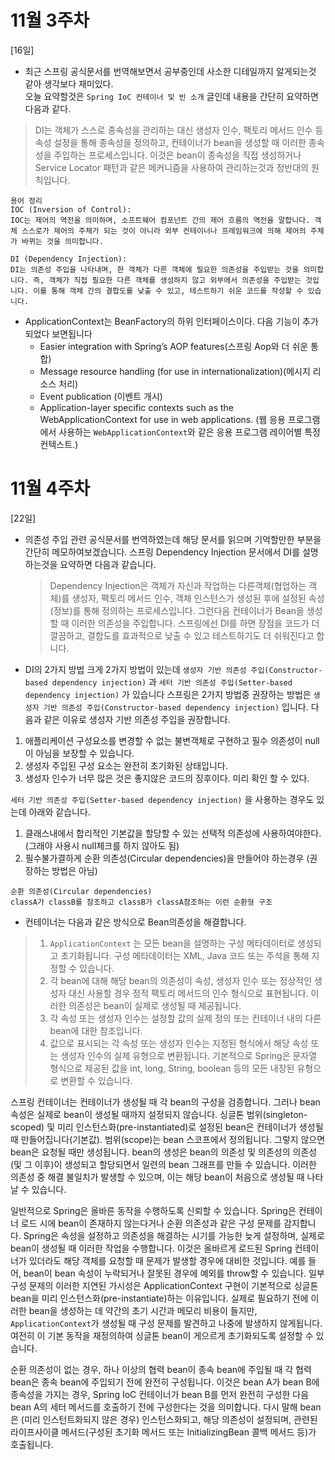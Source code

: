 11월 3주차
===

[16일]
- 최근 스프링 공식문서를 번역해보면서 공부중인데 사소한 디테일까지 알게되는것 같아 생각보다 재미있다. \
  오늘 요약할것은 `Spring IoC 컨테이너 및 빈 소개` 글인데 내용을 간단히 요약하면 다음과 같다.
> DI는 객체가 스스로 종속성을 관리하는 대신 생성자 인수, 팩토리 메서드 인수 등 속성 설정을 통해 종속성을 정의하고, 컨테이너가 bean을 생성할 때 이러한 종속성을 주입하는 프로세스입니다. 이것은 bean이 종속성을 직접 생성하거나 Service Locator 패턴과 같은 메커니즘을 사용하여 관리하는것과 정반대의 원칙입니다.

```
용어 정리
IOC (Inversion of Control):
IOC는 제어의 역전을 의미하며, 소프트웨어 컴포넌트 간의 제어 흐름의 역전을 말합니다. 객체 스스로가 제어의 주체가 되는 것이 아니라 외부 컨테이너나 프레임워크에 의해 제어의 주체가 바뀌는 것을 의미합니다. 

DI (Dependency Injection):
DI는 의존성 주입을 나타내며, 한 객체가 다른 객체에 필요한 의존성을 주입받는 것을 의미합니다. 즉, 객체가 직접 필요한 다른 객체를 생성하지 않고 외부에서 의존성을 주입받는 것입니다. 이를 통해 객체 간의 결합도를 낮출 수 있고, 테스트하기 쉬운 코드를 작성할 수 있습니다.
```
- ApplicationContext는 BeanFactory의 하위 인터페이스이다. 다음 기능이 추가되었다 보면됩니다
  - Easier integration with Spring’s AOP features(스프링 Aop와 더 쉬운 통합)
  - Message resource handling (for use in internationalization)(메시지 리소스 처리)
  - Event publication (이벤트 개시)
  - Application-layer specific contexts such as the WebApplicationContext for use in web applications. (웹 응용 프로그램에서 사용하는 `WebApplicationContext`와 같은 응용 프로그램 레이어별 특정 컨텍스트.)

11월 4주차
===
[22일]
- 의존성 주입 관련 공식문서를 번역하였는데 해당 문서를 읽으며 기억할만한 부분을 간단히 메모하여보겠습니다.
  스프링 Dependency Injection 문서에서 DI를 설명하는것을 요약하면 다음과 같습니다.
  > Dependency Injection은 객체가 자신과 작업하는 다른객체(협업하는 객체)를 생성자, 팩토리 메서드 인수, 객체 인스턴스가 생성된 후에 설정된 속성(정보)를 통해 정의하는 프로세스입니다. 그런다음 컨테이너가 Bean을 생성할 때 이러한 의존성을 주입합니다.
  스프링에선 DI를 하면 장점을 코드가 더 깔끔하고, 결합도를 효과적으로 낮출 수 있고 테스트하기도 더 쉬워진다고 합니다.

- DI의 2가지 방법
크게 2가지 방법이 있는데 `생성자 기반 의존성 주입(Constructor-based dependency injection)` 과 `세터 기반 의존성 주입(Setter-based dependency injection)` 가 있습니다
스프링은 2가지 방법중 권장하는 방법은 `생성자 기반 의존성 주입(Constructor-based dependency injection)` 입니다.
다음과 같은 이유로 생성자 기반 의존성 주입을 권장합니다.
1. 애플리케이션 구성요소를 변경할 수 없는 불변객체로 구현하고 필수 의존성이 null이 아님을 보장할 수 있습니다.
2. 생성자 주입된 구성 요소는 완전히 초기화된 상태입니다.
3. 생성자 인수가 너무 많은 것은 좋지않은 코드의 징후이다. 미리 확인 할 수 있다.

`세터 기반 의존성 주입(Setter-based dependency injection)` 을 사용하는 경우도 있는데 아래와 같습니다.
1. 클래스내에서 합리적인 기본값을 할당할 수 있는 선택적 의존성에 사용하여야한다. (그래야 사용시 null체크를 하지 않아도 됨)
2. 필수불가결하게 순환 의존성(Circular dependencies)을 만들어야 하는경우 (권장하는 방법은 아님)
```
순환 의존성(Circular dependencies)
classA가 classB를 참조하고 classB가 classA참조하는 이런 순환형 구조
```
- 컨테이너는 다음과 같은 방식으로 Bean의존성을 해결합니다.
>
> 1. `ApplicationContext` 는 모든 bean을 설명하는 구성 메타데이터로 생성되고 초기화됩니다. 구성 메타데이터는 XML, Java 코드 또는 주석을 통해 지정할 수 있습니다.
> 2. 각 bean에 대해 해당 bean의 의존성이 속성, 생성자 인수 또는 정상적인 생성자 대신 사용할 경우 정적 팩토리 메서드의 인수 형식으로 표현됩니다. 이러한 의존성은 bean이 실제로 생성될 때 제공됩니다.
> 3. 각 속성 또는 생성자 인수는 설정할 값의 실제 정의 또는 컨테이너 내의 다른 bean에 대한 참조입니다.
> 4. 값으로 표시되는 각 속성 또는 생성자 인수는 지정된 형식에서 해당 속성 또는 생성자 인수의 실제 유형으로 변환됩니다. 기본적으로 Spring은 문자열 형식으로 제공된 값을 int, long, String, boolean 등의 모든 내장된 유형으로 변환할 수 있습니다.

스프링 컨테이너는 컨테이너가 생성될 때 각 bean의 구성을 검증합니다.
그러나 bean 속성은 실제로 bean이 생성될 때까지 설정되지 않습니다.
싱글톤 범위(singleton-scoped) 및 미리 인스턴스화(pre-instantiated)로 설정된 bean은 컨테이너가 생성될 때 만들어집니다(기본값).
범위(scope)는 bean 스코프에서 정의됩니다. 그렇지 않으면 bean은 요청될 때만 생성됩니다.
bean의 생성은 bean의 의존성 및 의존성의 의존성(및 그 이후)이 생성되고 할당되면서 일련의 bean 그래프를 만들 수 있습니다. 이러한 의존성 중 해결 불일치가 발생할 수 있으며, 이는 해당 bean이 처음으로 생성될 때 나타날 수 있습니다.

일반적으로 Spring은 올바른 동작을 수행하도록 신뢰할 수 있습니다. Spring은 컨테이너 로드 시에 bean이 존재하지 않는다거나 순환 의존성과 같은 구성 문제를 감지합니다.
Spring은 속성을 설정하고 의존성을 해결하는 시기를 가능한 늦게 설정하며, 실제로 bean이 생성될 때 이러한 작업을 수행합니다. 이것은 올바르게 로드된 Spring 컨테이너가 있더라도 해당 객체를 요청할 때 문제가 발생할 경우에 대비한 것입니다. 예를 들어, bean이 bean 속성이 누락되거나 잘못된 경우에 예외를 throw할 수 있습니다. 일부 구성 문제의 이러한 지연된 가시성은 ApplicationContext 구현이 기본적으로 싱글톤 bean을 미리 인스턴스화(pre-instantiate)하는 이유입니다. 실제로 필요하기 전에 이러한 bean을 생성하는 데 약간의 초기 시간과 메모리 비용이 들지만, `ApplicationContext`가 생성될 때 구성 문제를 발견하고 나중에 발생하지 않게됩니다. 여전히 이 기본 동작을 재정의하여 싱글톤 bean이 게으르게 초기화되도록 설정할 수 있습니다.

순환 의존성이 없는 경우, 하나 이상의 협력 bean이 종속 bean에 주입될 때 각 협력 bean은 종속 bean에 주입되기 전에 완전히 구성됩니다. 이것은 bean A가 bean B에 종속성을 가지는 경우, Spring IoC 컨테이너가 bean B를 먼저 완전히 구성한 다음 bean A의 세터 메서드를 호출하기 전에 구성한다는 것을 의미합니다. 다시 말해 bean은 (미리 인스턴트화되지 않은 경우) 인스턴스화되고, 해당 의존성이 설정되며, 관련된 라이프사이클 메서드(구성된 초기화 메서드 또는 InitializingBean 콜백 메서드 등)가 호출됩니다.


